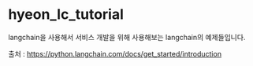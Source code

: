 # hyeon_lc_tutorial
langchain을 사용해서 서비스 개발을 위해 사용해보는 langchain의 예제들입니다.

출처 : https://python.langchain.com/docs/get_started/introduction
